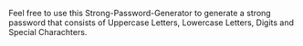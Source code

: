 Feel free to use this Strong-Password-Generator to generate a strong password that consists of Uppercase Letters, Lowercase Letters, Digits and Special Charachters. 
